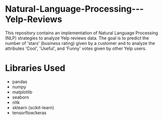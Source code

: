 # Natural-Language-Processing---Yelp-Reviews
This repository contains an implementation of Natural Language Processing (NLP) strategies to analyze Yelp reviews data. The goal is to predict the number of 'stars' (business rating) given by a customer and to analyze the attributes 'Cool', 'Useful', and 'Funny' votes given by other Yelp users.

# Libraries Used
- pandas 
- numpy
- matplotlib
- seaborn
- nltk
- sklearn (scikit-learn)
- tensorflow/keras
